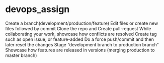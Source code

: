 # devops_assign

Create a branch(development/production/feature)
Edit files or create new files followed by commit
Clone the repo and Create pull-request
While collaborating your work, showcase how conflicts are resolved
Create tag such as open issue, or feature-added
Do a force push/commit and then later reset the changes
Stage “development branch to production branch”
Showcase how features are released in versions (merging production to master branch)
